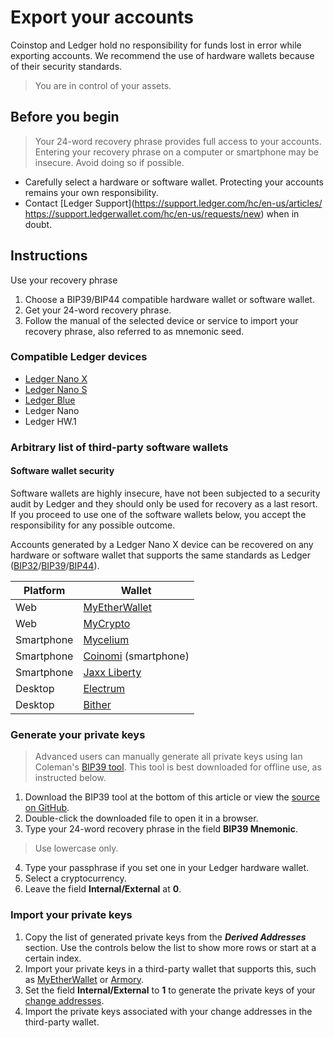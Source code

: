 
# Export your accounts

Coinstop and Ledger hold no responsibility for funds lost in error while exporting accounts. We recommend the use of hardware wallets because of their security standards.

>You are in control of your assets.

## Before you begin

>Your 24-word recovery phrase provides full access to your accounts. Entering your recovery phrase on a computer or smartphone may be insecure. Avoid doing so if possible.

-   Carefully select a hardware or software wallet. Protecting your accounts remains your own responsibility.
-   Contact [Ledger Support](https://support.ledger.com/hc/en-us/articles/ https://support.ledgerwallet.com/hc/en-us/requests/new) when in doubt.

## Instructions

Use your recovery phrase

1.  Choose a BIP39/BIP44 compatible hardware  wallet  or software wallet.
2.  Get your 24-word recovery phrase.
3.  Follow the manual of the selected device or service to import your recovery phrase, also referred to as mnemonic seed.

### Compatible Ledger devices

-   [Ledger Nano X](https://www.ledger.com/products/ledger-nano-x)
-   [Ledger Nano S](https://www.ledger.com/products/ledger-nano-s)
-   [Ledger Blue](https://www.ledger.com/products/ledger-blue)
-   Ledger Nano
-   Ledger HW.1

### Arbitrary list of third-party software wallets

#### Software wallet security

Software wallets are highly insecure, have not been subjected to a security audit by Ledger and they should only be used for recovery as a last resort. If you proceed to use one of the software wallets below, you accept the responsibility for any possible outcome.

Accounts generated by a Ledger Nano X device can be recovered on any hardware or software wallet that supports the same standards as Ledger ([BIP32](https://github.com/bitcoin/bips/blob/master/bip-0032.mediawiki)/[BIP39](https://github.com/bitcoin/bips/blob/master/bip-0039.mediawiki)/[BIP44](https://github.com/bitcoin/bips/blob/master/bip-0044.mediawiki)).

|Platform|Wallet|
|-|-|
|Web|[MyEtherWallet](https://support.ledger.com/hc/en-us/articles/115005200009-How-to-use-MyEtherWallet-with-Ledger)|
|Web|[MyCrypto](https://mycrypto.com/)|
|Smartphone|[Mycelium](https://play.google.com/store/apps/details?id=com.mycelium.wallet)|
|Smartphone|[Coinomi](https://coinomi.com/) (smartphone)|
|Smartphone|[Jaxx Liberty](https://jaxx.io/downloads.html)|
|Desktop|[Electrum](https://electrum.org/#home)|
|Desktop|[Bither](https://bither.net/)|

### Generate your private keys

>Advanced users can manually generate all private keys using Ian Coleman's [BIP39 tool](https://iancoleman.io/bip39/). This tool is best downloaded for offline use, as instructed below.

1.  Download the BIP39 tool at the bottom of this article or view the [source on GitHub](https://github.com/iancoleman/bip39).
2.  Double-click the downloaded file to open it in a browser.
3.  Type your 24-word recovery phrase in the field **BIP39 Mnemonic**.

>Use lowercase only.

4.  Type your passphrase if you set one in your Ledger hardware wallet.
5.  Select a cryptocurrency.
6.  Leave the field **Internal/External** at **0**.

### Import your private keys

1.  Copy the list of generated private keys from the _**Derived Addresses**_ section. Use the controls below the list to show more rows or start at a certain index.
2.  Import your private keys in a third-party wallet that supports this, such as [MyEtherWallet](https://myetherwallet.com) or [Armory](https://www.bitcoinarmory.com).
3.  Set the field **Internal/External** to **1** to generate the private keys of your [change addresses](https://en.bitcoin.it/wiki/Change).
4.  Import the private keys associated with your change addresses in the third-party wallet.
